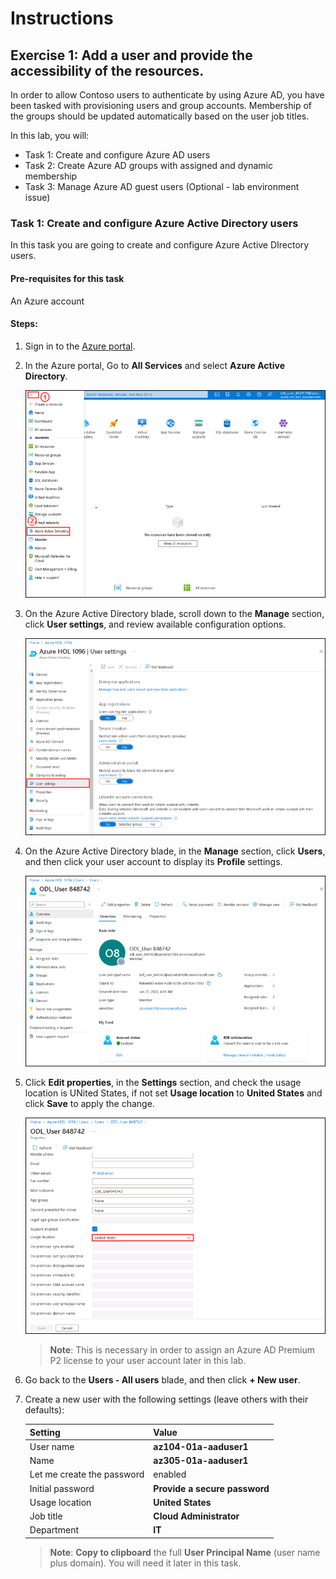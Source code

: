 # Instructions

## Exercise 1: Add a user and provide the accessibility of the resources.

In order to allow Contoso users to authenticate by using Azure AD, you have been tasked with provisioning users and group accounts. Membership of the groups should be updated automatically based on the user job titles. 

In this lab, you will:

+ Task 1: Create and configure Azure AD users
+ Task 2: Create Azure AD groups with assigned and dynamic membership
+ Task 3: Manage Azure AD guest users (Optional - lab environment issue)

### Task 1: Create and configure Azure Active Directory users

In this task you are going to create and configure Azure Active DIrectory users.

#### Pre-requisites for this task

An Azure account 

#### Steps:
1. Sign in to the [Azure portal](https://portal.azure.com).

1. In the Azure portal, Go to **All Services** and select **Azure Active Directory**.

   ![img](../media/use1.png)

1. On the Azure Active Directory blade, scroll down to the **Manage** section, click **User settings**, and review available configuration options.

   ![img](../media/nuse1.png)

1. On the Azure Active Directory blade, in the **Manage** section, click **Users**, and then click your user account to display its **Profile** settings. 

   ![img](../media/nuse2.png)

1. Click **Edit properties**, in the **Settings** section, and check the usage location is UNited States, if not set **Usage location** to **United States** and click **Save** to apply the change.

   ![img](../media/nuse3.png)

    >**Note**: This is necessary in order to assign an Azure AD Premium P2 license to your user account later in this lab.

1. Go back to the **Users - All users** blade, and then click **+ New user**.

1. Create a new user with the following settings (leave others with their defaults):

    | Setting | Value |
    | --- | --- |
    | User name | **az104-01a-aaduser1** |
    | Name | **az305-01a-aaduser1** |
    | Let me create the password | enabled |
    | Initial password | **Provide a secure password** |
    | Usage location | **United States** |
    | Job title | **Cloud Administrator** |
    | Department | **IT** |

    >**Note**: **Copy to clipboard** the full **User Principal Name** (user name plus domain). You will need it later in this task.
